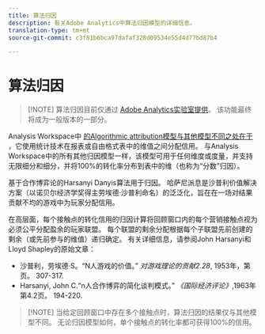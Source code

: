 ```yaml
---
title: 算法归因
description: 有关Adobe Analytics中算法归因模型的详细信息。
translation-type: tm+mt
source-git-commit: c3f81b6bca97dafaf328d09534e55d4d77bd87b4

---
```



# 算法归因

> [!NOTE] 算法归因目前仅通过 [Adobe Analytics实验室提供](https://docs.adobe.com/content/help/en/analytics/analyze/tech-previews/overview.html)。 该功能最终将成为一般版本的一部分。

Analysis Workspace中 [的Algorithmic attribution模型与其他模型不同之处在于](attribution.md) ，它使用统计技术在报表或自由格式表中的维值之间分配信用。 与Analysis Workspace中的所有其他归因模型一样，该模型可用于任何维度或度量，并支持无限细分和细分，并将100%的转化率分布到表中的维（也称为“分数”归因）。

基于合作博弈论的Harsanyi Danyis算法用于归因。 哈萨尼派息是沙普利价值解决方案（以诺贝尔经济学奖得主劳埃德·沙普利命名）的泛泛化，旨在在一场对结果贡献不均的游戏中为玩家分配信用。

在高层面，每个接触点的转化信用的归因计算将回顾窗口内的每个营销接触点视为必须公平分配盈余的玩家联盟。 每个联盟的剩余分配根据每个子联盟先前创建的剩余（或先前参与的维值）递归确定。 有关详细信息，请参阅John Harsanyi和Lloyd Shapley的原始文章：

* 沙普利，劳埃德·S。“N人游戏的价值。” *对游戏理论的贡献2.28*, 1953年，第页。 307-317.
* Harsanyi, John C.“n人合作博弈的简化谈判模式。” *《国际经济评论》*,1963年第4.2页。 194-220.

> [!NOTE] 当给定回顾窗口中存在多个接触点时，算法归因的结果仅与其他模型不同。 无论归因模型如何，单个接触点的转化率都可获得100%的信用。
